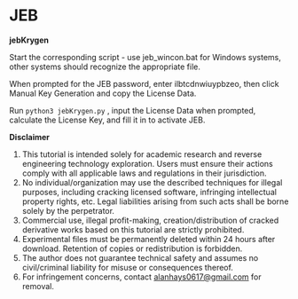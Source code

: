 # JEB

**jebKrygen**

Start the corresponding script - use jeb_wincon.bat for Windows systems, other systems should recognize the appropriate file.

When prompted for the JEB password, enter ilbtcdnwiuypbzeo, then click Manual Key Generation and copy the License Data.

Run `python3 jebKrygen.py` , input the License Data when prompted, calculate the License Key, and fill it in to activate JEB.

**Disclaimer**  
1. This tutorial is intended solely for academic research and reverse engineering technology exploration. Users must ensure their actions comply with all applicable laws and regulations in their jurisdiction.  
2. No individual/organization may use the described techniques for illegal purposes, including cracking licensed software, infringing intellectual property rights, etc. Legal liabilities arising from such acts shall be borne solely by the perpetrator.  
3. Commercial use, illegal profit-making, creation/distribution of cracked derivative works based on this tutorial are strictly prohibited.  
4. Experimental files must be permanently deleted within 24 hours after download. Retention of copies or redistribution is forbidden.  
5. The author does not guarantee technical safety and assumes no civil/criminal liability for misuse or consequences thereof.  
6. For infringement concerns, contact [alanhays0617@gmail.com](mailto:alanhays0617@gmail.com) for removal.  